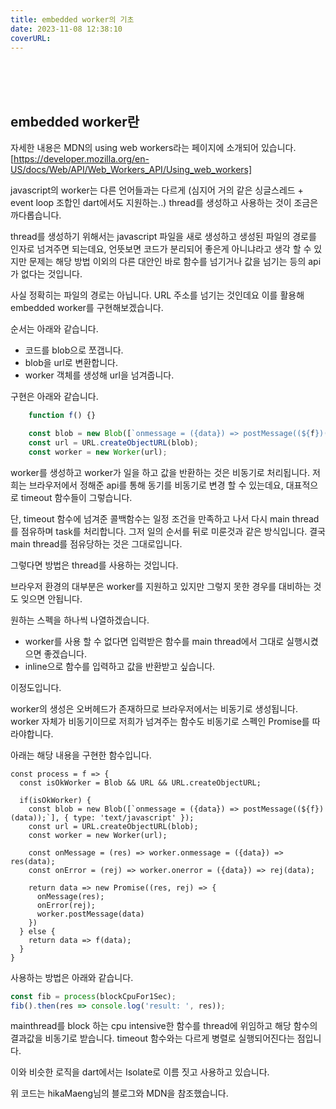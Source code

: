 ```yaml
---
title: embedded worker의 기초
date: 2023-11-08 12:38:10
coverURL: 
---
```


<br>
<br>
<br>

## embedded worker란
자세한 내용은 MDN의 using web workers라는 페이지에 소개되어 있습니다.
[https://developer.mozilla.org/en-US/docs/Web/API/Web_Workers_API/Using_web_workers]

javascript의 worker는 다른 언어들과는 다르게 (심지어 거의 같은 싱글스레드 + event loop 조합인 dart에서도 지원하는..)
thread를 생성하고 사용하는 것이 조금은 까다롭습니다.

thread를 생성하기 위해서는 javascript 파일을 새로 생성하고 생성된 파일의 경로를 인자로 넘겨주면 되는데요,
언뜻보면 코드가 분리되어 좋은게 아니냐라고 생각 할 수 있지만 문제는 해당 방법 이외의 다른 대안인 바로 함수를 넘기거나 값을 넘기는 등의
api가 없다는 것입니다.

사실 정확히는 파일의 경로는 아닙니다. URL 주소를 넘기는 것인데요 이를 활용해 embedded worker를 구현해보겠습니다.

순서는 아래와 같습니다.
- 코드를 blob으로 쪼갭니다.
- blob을 url로 변환합니다.
- worker 객체를 생성해 url을 넘겨줍니다.

구현은 아래와 같습니다.

```js
    function f() {}

    const blob = new Blob([`onmessage = ({data}) => postMessage((${f})(data));`], { type: 'text/javascript' });
    const url = URL.createObjectURL(blob);
    const worker = new Worker(url);

```

worker를 생성하고 worker가 일을 하고 값을 반환하는 것은 비동기로 처리됩니다.
저희는 브라우저에서 정해준 api를 통해 동기를 비동기로 변경 할 수 있는데요, 대표적으로 timeout 함수들이 그렇습니다.

단, timeout 함수에 넘겨준 콜백함수는 일정 조건을 만족하고 나서 다시 main thread를 점유하며 task를 처리합니다.
그저 일의 순서를 뒤로 미룬것과 같은 방식입니다. 결국 main thread를 점유당하는 것은 그대로입니다.

그렇다면 방법은 thread를 사용하는 것입니다.

브라우저 환경의 대부분은 worker를 지원하고 있지만 그렇지 못한 경우를 대비하는 것도 잊으면 안됩니다.

원하는 스펙을 하나씩 나열하겠습니다.

- worker를 사용 할 수 없다면 입력받은 함수를 main thread에서 그대로 실행시켰으면 좋겠습니다.
- inline으로 함수를 입력하고 값을 반환받고 싶습니다.

이정도입니다.

worker의 생성은 오버헤드가 존재하므로 브라우저에서는 비동기로 생성됩니다.
worker 자체가 비동기이므로 저희가 넘겨주는 함수도 비동기로 스펙인 Promise를 따라야합니다.

아래는 해당 내용을 구현한 함수입니다.

```
const process = f => {
  const isOkWorker = Blob && URL && URL.createObjectURL;

  if(isOkWorker) {
    const blob = new Blob([`onmessage = ({data}) => postMessage((${f})(data));`], { type: 'text/javascript' });
    const url = URL.createObjectURL(blob);
    const worker = new Worker(url);

    const onMessage = (res) => worker.onmessage = ({data}) => res(data);
    const onError = (rej) => worker.onerror = ({data}) => rej(data);

    return data => new Promise((res, rej) => {
      onMessage(res);
      onError(rej);
      worker.postMessage(data)
    })
  } else {
    return data => f(data);
  }
}
```

사용하는 방법은 아래와 같습니다.
```js
const fib = process(blockCpuFor1Sec);
fib().then(res => console.log('result: ', res));
```
mainthread를 block 하는 cpu intensive한 함수를 thread에 위임하고 해당 함수의 결과값을 비동기로 받습니다.
timeout 함수와는 다르게 병렬로 실행되어진다는 점입니다.

이와 비슷한 로직을 dart에서는 Isolate로 이름 짓고 사용하고 있습니다.

위 코드는 hikaMaeng님의 블로그와 MDN을 참조했습니다.
